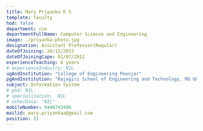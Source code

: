 ```yaml
---
title: Mary Priyanka K S
template: faculty
hod: false
department: cse
departmentFullName: Computer Science and Engineering
image: ./priyanka-photo.jpg
designation: Assistant Professor(Regular)
dateOfJoining: 20/12/2013
dateOfJoiningCape: 01/07/2011
experienceTeaching: 8 years
# experienceIndustry: NIL
ugAndInstitution: "College of Engineering Poonjar"
pgAndInstitution: "Rajagiri School of Engineering and Technology, MG University"
subject: Information System
# phd: NIL
# specialization:  NIL
# otherData: "NIL"
mobileNumber: 9446743486
mailid: mary.priyankaa@gmail.com
position: 11
---
```

